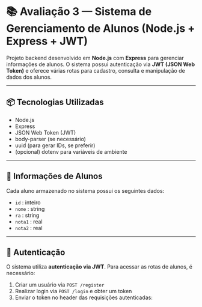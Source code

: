 # 📚 Avaliação 3 — Sistema de Gerenciamento de Alunos (Node.js + Express + JWT)

Projeto backend desenvolvido em **Node.js** com **Express** para gerenciar informações de alunos. O sistema possui autenticação via **JWT (JSON Web Token)** e oferece várias rotas para cadastro, consulta e manipulação de dados dos alunos.

---

## 📦 Tecnologias Utilizadas

- Node.js
- Express
- JSON Web Token (JWT)
- body-parser (se necessário)
- uuid (para gerar IDs, se preferir)
- (opcional) dotenv para variáveis de ambiente

---

## 📃 Informações de Alunos

Cada aluno armazenado no sistema possui os seguintes dados:

- `id` : inteiro
- `nome` : string
- `ra` : string
- `nota1` : real
- `nota2` : real

---

## 🔐 Autenticação

O sistema utiliza **autenticação via JWT**. Para acessar as rotas de alunos, é necessário:

1. Criar um usuário via `POST /register`
2. Realizar login via `POST /login` e obter um token
3. Enviar o token no header das requisições autenticadas:

